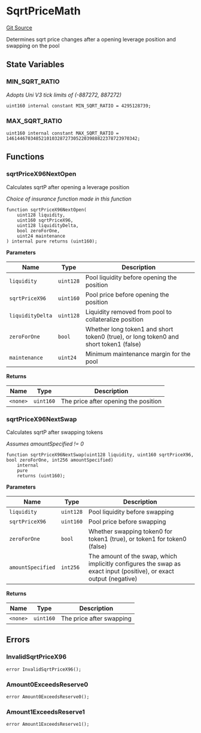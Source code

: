 # SqrtPriceMath
[Git Source](https://github.com/MarginalProtocol/v1-core/blob/2d246e9b4f6e970321a0f235176b47b340c9a03b/contracts/libraries/SqrtPriceMath.sol)

Determines sqrt price changes after a opening leverage position and swapping on the pool


## State Variables
### MIN_SQRT_RATIO
*Adopts Uni V3 tick limits of (-887272, 887272)*


```solidity
uint160 internal constant MIN_SQRT_RATIO = 4295128739;
```


### MAX_SQRT_RATIO

```solidity
uint160 internal constant MAX_SQRT_RATIO = 1461446703485210103287273052203988822378723970342;
```


## Functions
### sqrtPriceX96NextOpen

Calculates sqrtP after opening a leverage position

*Choice of insurance function made in this function*


```solidity
function sqrtPriceX96NextOpen(
    uint128 liquidity,
    uint160 sqrtPriceX96,
    uint128 liquidityDelta,
    bool zeroForOne,
    uint24 maintenance
) internal pure returns (uint160);
```
**Parameters**

|Name|Type|Description|
|----|----|-----------|
|`liquidity`|`uint128`|Pool liquidity before opening the position|
|`sqrtPriceX96`|`uint160`|Pool price before opening the position|
|`liquidityDelta`|`uint128`|Liquidity removed from pool to collateralize position|
|`zeroForOne`|`bool`|Whether long token1 and short token0 (true), or long token0 and short token1 (false)|
|`maintenance`|`uint24`|Minimum maintenance margin for the pool|

**Returns**

|Name|Type|Description|
|----|----|-----------|
|`<none>`|`uint160`|The price after opening the position|


### sqrtPriceX96NextSwap

Calculates sqrtP after swapping tokens

*Assumes amountSpecified != 0*


```solidity
function sqrtPriceX96NextSwap(uint128 liquidity, uint160 sqrtPriceX96, bool zeroForOne, int256 amountSpecified)
    internal
    pure
    returns (uint160);
```
**Parameters**

|Name|Type|Description|
|----|----|-----------|
|`liquidity`|`uint128`|Pool liquidity before swapping|
|`sqrtPriceX96`|`uint160`|Pool price before swapping|
|`zeroForOne`|`bool`|Whether swapping token0 for token1 (true), or token1 for token0 (false)|
|`amountSpecified`|`int256`|The amount of the swap, which implicitly configures the swap as exact input (positive), or exact output (negative)|

**Returns**

|Name|Type|Description|
|----|----|-----------|
|`<none>`|`uint160`|The price after swapping|


## Errors
### InvalidSqrtPriceX96

```solidity
error InvalidSqrtPriceX96();
```

### Amount0ExceedsReserve0

```solidity
error Amount0ExceedsReserve0();
```

### Amount1ExceedsReserve1

```solidity
error Amount1ExceedsReserve1();
```

